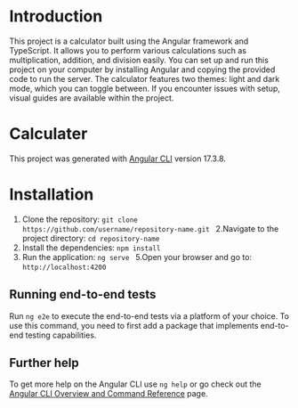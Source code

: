# Introduction
This project is a calculator built using the Angular framework and TypeScript. It allows you to perform various calculations such as multiplication, addition, and division easily. You can set up and run this project on your computer by installing Angular and copying the provided code to run the server. The calculator features two themes: light and dark mode, which you can toggle between. If you encounter issues with setup, visual guides are available within the project.         

# Calculater

This project was generated with [Angular CLI](https://github.com/angular/angular-cli) version 17.3.8.

# Installation

1. Clone the repository:
   `git clone https://github.com/username/repository-name.git `
2.Navigate to the project directory:
   ` cd repository-name `
3. Install the dependencies:
   `npm install  `
4. Run the application:
    `ng serve `
5.Open your browser and go to:
  ` http://localhost:4200  `

## Running end-to-end tests

Run `ng e2e` to execute the end-to-end tests via a platform of your choice. To use this command, you need to first add a package that implements end-to-end testing capabilities.

## Further help

To get more help on the Angular CLI use `ng help` or go check out the [Angular CLI Overview and Command Reference](https://angular.io/cli) page.
